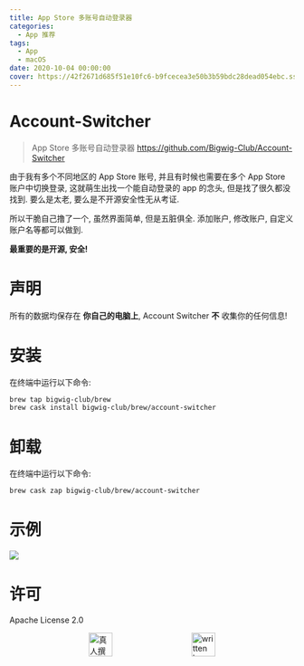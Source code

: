 ```yaml
---
title: App Store 多账号自动登录器
categories:
  - App 推荐
tags:
  - App
  - macOS
date: 2020-10-04 00:00:00
cover: https://42f2671d685f51e10fc6-b9fcecea3e50b3b59bdc28dead054ebc.ssl.cf5.rackcdn.com/illustrations/performance_overview_p9bm.svg
---
```


# Account-Switcher
> App Store 多账号自动登录器
> https://github.com/Bigwig-Club/Account-Switcher

由于我有多个不同地区的 App Store 账号, 并且有时候也需要在多个 App Store 账户中切换登录, 这就萌生出找一个能自动登录的 app 的念头, 但是找了很久都没找到. 要么是太老, 要么是不开源安全性无从考证.

所以干脆自己撸了一个, 虽然界面简单, 但是五脏俱全. 添加账户, 修改账户, 自定义账户名等都可以做到.

**最重要的是开源, 安全!**

# 声明
所有的数据均保存在 **你自己的电脑上**, Account Switcher **不** 收集你的任何信息!

# 安装
在终端中运行以下命令:

```bash
brew tap bigwig-club/brew
brew cask install bigwig-club/brew/account-switcher
```

# 卸载
在终端中运行以下命令:

```bash
brew cask zap bigwig-club/brew/account-switcher
```

# 示例
![](https://raw.githubusercontent.com/Bigwig-Club/Account-Switcher/master/demo.gif)

# 许可
Apache License 2.0

<div style="display: flex;align-items: center;justify-content: space-evenly;">
  <img src="https://mirror.ghproxy.com/https://raw.githubusercontent.com/L1cardo/l1cardo.github.io/blog/themes/butterfly/source/img/notbyai_cn.png" alt="真人撰写" style="height: 42px;">
  <img src="https://mirror.ghproxy.com/https://raw.githubusercontent.com/L1cardo/l1cardo.github.io/blog/themes/butterfly/source/img/notbyai_en.png" alt="written by human" style="height: 42px;">
</div>
